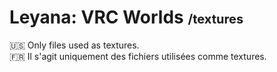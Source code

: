 <h1>
  Leyana: VRC Worlds
  <small style="font-size: 20px;">/textures</small>
</h1>

🇺🇸 Only files used as textures. <br>
🇫🇷 Il s'agit uniquement des fichiers utilisées comme textures.

